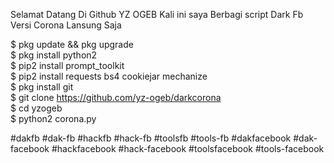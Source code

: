Selamat Datang Di Github YZ OGEB
Kali ini saya Berbagi script Dark Fb Versi Corona
Lansung Saja

$ pkg update && pkg upgrade                                
$ pkg install python2                                   
$ pip2 install prompt_toolkit                          
$ pip2 install requests bs4 cookiejar mechanize               
$ pkg install git                                   
$ git clone https://github.com/yz-ogeb/darkcorona                     
$ cd yzogeb                                        
$ python2 corona.py


#dakfb
#dak-fb
#hackfb
#hack-fb
#toolsfb
#tools-fb
#dakfacebook
#dak-facebook
#hackfacebook
#hack-facebook
#toolsfacebook
#tools-facebook

